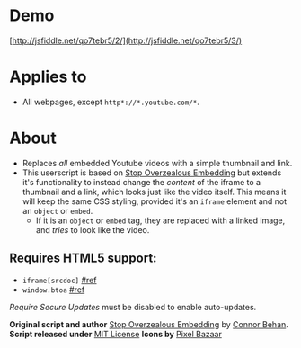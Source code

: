 # Demo

[http://jsfiddle.net/qo7tebr5/2/](http://jsfiddle.net/qo7tebr5/3/)

# Applies to

* All webpages, except `http*://*.youtube.com/*`.

# About

* Replaces _all_ embedded Youtube videos with a simple thumbnail and link.
* This userscript is based on [Stop Overzealous Embedding](https://openuserjs.org/scripts/ConnorBehan/Stop_Overzealous_Embedding) but extends it's functionality to instead change the _content_ of the iframe to a thumbnail and a link, which looks just like the video itself. This means it will keep the same CSS styling, provided it's an `iframe` element and not an `object` or `embed`.
  - If it is an `object` or `embed` tag, they are replaced with a linked image, and _tries_ to look like the video.

## Requires HTML5 support:

 * `iframe[srcdoc]` [#ref](https://developer.mozilla.org/en/docs/Web/HTML/Element/iframe)
 * `window.btoa` [#ref](https://developer.mozilla.org/en-US/docs/Web/API/WindowBase64.btoa)

_Require Secure Updates_ must be disabled to enable auto-updates.

**Original script and author** [Stop Overzealous Embedding](https://openuserjs.org/scripts/ConnorBehan/Stop_Overzealous_Embedding) by [Connor Behan](https://openuserjs.org/scripts/ConnorBehan/).
**Script released under** [MIT License](http://opensource.org/licenses/MIT)
**Icons by** [Pixel Bazaar](https://www.iconfinder.com/zlaten)
